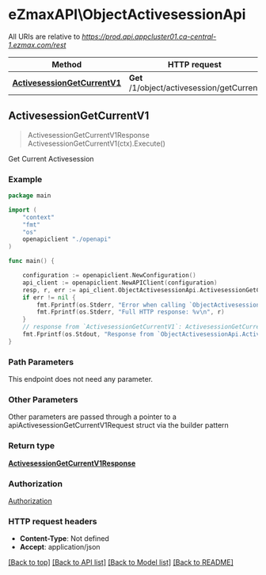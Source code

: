 # eZmaxAPI\ObjectActivesessionApi

All URIs are relative to *https://prod.api.appcluster01.ca-central-1.ezmax.com/rest*

Method | HTTP request | Description
------------- | ------------- | -------------
[**ActivesessionGetCurrentV1**](ObjectActivesessionApi.md#ActivesessionGetCurrentV1) | **Get** /1/object/activesession/getCurrent | Get Current Activesession



## ActivesessionGetCurrentV1

> ActivesessionGetCurrentV1Response ActivesessionGetCurrentV1(ctx).Execute()

Get Current Activesession



### Example

```go
package main

import (
    "context"
    "fmt"
    "os"
    openapiclient "./openapi"
)

func main() {

    configuration := openapiclient.NewConfiguration()
    api_client := openapiclient.NewAPIClient(configuration)
    resp, r, err := api_client.ObjectActivesessionApi.ActivesessionGetCurrentV1(context.Background()).Execute()
    if err != nil {
        fmt.Fprintf(os.Stderr, "Error when calling `ObjectActivesessionApi.ActivesessionGetCurrentV1``: %v\n", err)
        fmt.Fprintf(os.Stderr, "Full HTTP response: %v\n", r)
    }
    // response from `ActivesessionGetCurrentV1`: ActivesessionGetCurrentV1Response
    fmt.Fprintf(os.Stdout, "Response from `ObjectActivesessionApi.ActivesessionGetCurrentV1`: %v\n", resp)
}
```

### Path Parameters

This endpoint does not need any parameter.

### Other Parameters

Other parameters are passed through a pointer to a apiActivesessionGetCurrentV1Request struct via the builder pattern


### Return type

[**ActivesessionGetCurrentV1Response**](activesession-getCurrent-v1-Response.md)

### Authorization

[Authorization](../README.md#Authorization)

### HTTP request headers

- **Content-Type**: Not defined
- **Accept**: application/json

[[Back to top]](#) [[Back to API list]](../README.md#documentation-for-api-endpoints)
[[Back to Model list]](../README.md#documentation-for-models)
[[Back to README]](../README.md)

